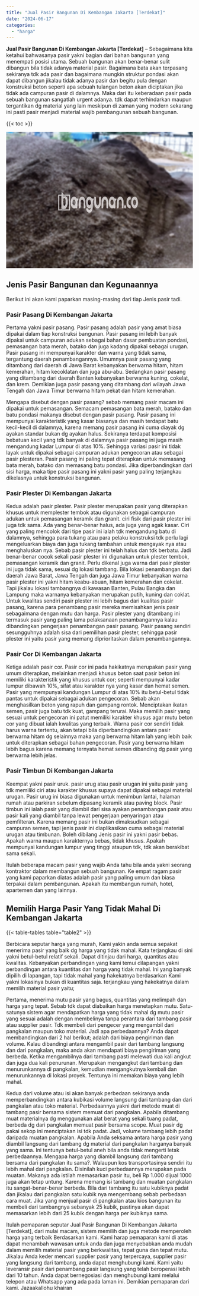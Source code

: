 ```yaml
---
title: "Jual Pasir Bangunan Di Kembangan Jakarta [Terdekat]"
date: "2024-06-17"
categories: 
  - "harga"
---
```


**Jual Pasir Bangunan Di Kembangan Jakarta \[Terdekat\]** – Sebagaimana kita ketahui bahwasanya pasir yakni bagian dari bahan bangunan yang menempati posisi utama. Sebuah bangunan akan benar-benar sulit dibangun bila tidak adanya material pasir. Bagaimana bata akan terpasang sekiranya tdk ada pasir dan bagaimana mungkin struktur pondasi akan dapat dibangun jikalau tidak adanya pasir dan begitu pula dengan konstruksi beton seperti apa sebuah tulangan beton akan diciptakan jika tidak ada campuran pasir di dalamnya. Maka dari itu keberadaan pasir pada sebuah bangunan sangatlah urgent adanya. tdk dapat terhindarkan maupun tergantikan dg material yang lain meskipun di zaman yang modern sekarang ini pasti pasir menjadi material wajib pembangunan sebuah bangunan.

{{< toc >}}

![Jual Pasir Bangunan Di Kembangan Jakarta [Terdekat]](/images/jual-pasir-bangunan-39.png)

## Jenis Pasir Bangunan dan Kegunaannya

Berikut ini akan kami paparkan masing-masing dari tiap Jenis pasir tadi.

### Pasir Pasang Di Kembangan Jakarta

Pertama yakni pasir pasang. Pasir pasang adalah pasir yang amat biasa dipakai dalam tiap konstruksi bangunan. Pasir pasang ini lebih banyak dipakai untuk campuran adukan sebagai bahan dasar pembuatan pondasi, pemasangan bata merah, batako dan juga kadang dipakai sebagai urugan. Pasir pasang ini mempunyai karakter dan warna yang tidak sama, tergantung daerah penambangannya. Umumnya pasir pasang yang ditambang dari daerah di Jawa Barat kebanyakan berwarna hitam, hitam kemerahan, hitam kecoklatan dan juga abu-abu. Sedangkan pasir pasang yang ditambang dari daerah Banten kebanyakan berwarna kuning, cokelat, dan krem. Demikian juga pasir pasang yang ditambang dari wilayah Jawa Tengah dan Jawa Timur berwarna hitam pekat dan hitam kemerahan.

Mengapa disebut dengan pasir pasang? sebab memang pasir macam ini dipakai untuk pemasangan. Semacam pemasangan bata merah, batako dan batu pondasi makanya disebut dengan pasir pasang. Pasir pasang ini mempunyai karakteristik yang kasar biasanya dan masih terdapat batu kecil-kecil di dalamnya, karena memang pasir pasang ini cuma diayak dg ayakan standar bukan dg ayakan halus. Sekiranya terdapat komposisi bebatuan kecil yang tdk banyak di dalamnya pasir pasang ini juga masih mengandung kadar Lumpur di atas 10%. Sehingga variasi pasir ini tidak layak untuk dipakai sebagai campuran adukan pengecoran atau sebagai pasir plesteran. Pasir pasang ini paling tepat diterapkan untuk memasang bata merah, batako dan memasang batu pondasi. Jika diperbandingkan dari sisi harga, maka tipe pasir pasang ini yakni pasir yang paling terjangkau dikelasnya untuk konstruksi bangunan.

### Pasir Plester Di Kembangan Jakarta

Kedua adalah pasir plester. Pasir plester merupakan pasir yang diterapkan khusus untuk memplester tembok atau digunakan sebagai campuran adukan untuk pemasangan keramik dan granit. ciri fisik dari pasir plester ini juga tdk sama. Ada yang benar-benar halus, ada juga yang agak kasar. Ciri yang paling mencolok dari tipe pasir ini ialah tdk mengandung batu di dalamnya, sehingga para tukang atau para pelaku konstruksi tdk perlu lagi mengeluarkan biaya dan juga tukang tambahan untuk mengayak nya atau menghaluskan nya. Sebab pasir plester ini telah halus dan tdk berbatu. Jadi benar-benar cocok sekali pasir plester ini digunakan untuk plester tembok, pemasangan keramik dan granit. Perlu dikenal juga warna dari pasir plester ini juga tidak sama, sesuai dg lokasi tambang. Bila lokasi penambangan dari daerah Jawa Barat, Jawa Tengah dan juga Jawa Timur kebanyakan warna pasir plester ini yakni hitam keabu-abuan, hitam kemerahan dan cokelat. Tapi jikalau lokasi tambangnya di kawasan Banten, Pulau Bangka dan Lampung maka warnanya kebanyakan merupakan putih, kuning dan coklat. Untuk kwalitas sendiri pasir plester ini lebih bagus dari kualitas pasir pasang, karena para penambang pasir mereka memisahkan jenis pasir sebagaimana dengan mutu dan harga. Pasir plester yang ditambang ini termasuk pasir yang paling lama pelaksanaan penambangannya kalau dibandingkan pengerjaan penambangan pasir pasang. Pasir pasang sendiri sesungguhnya adalah sisa dari pemilihan pasir plester, sehingga pasir plester ini yaitu pasir yang memang diprioritaskan dalam penambangannya.

### Pasir Cor Di Kembangan Jakarta

Ketiga adalah pasir cor. Pasir cor ini pada hakikatnya merupakan pasir yang umum diterapkan, melainkan menjadi khusus beton saat pasir beton ini memiliki karakteristik yang khusus untuk cor; seperti mempunyai kadar lumpur dibawah 10%, sifat atau karakter nya yang kasar dan hemat semen. Pasir yang mempunyai kandungan Lumpur di atas 10% itu betul-betul tidak pantas untuk dipakai sebagai adukan pengecoran. Sebab akan menghasilkan beton yang rapuh dan gampang rontok. Menciptakan ikatan semen, pasir juga batu tdk kuat, gampang terurai. Maka memilih pasir yang sesuai untuk pengecoran ini patut memiliki karakter khusus agar mutu beton cor yang dibuat ialah kwalitas yang terbaik. Warna pasir cor sendiri tidak harus warna tertentu, akan tetapi bila diperbandingkan antara pasir berwarna hitam dg selainnya maka yang berwarna hitam lah yang lebih baik untuk diterapkan sebagai bahan pengecoran. Pasir yang berwarna hitam lebih bagus karena memang ternyata hemat semen dibanding dg pasir yang berwarna lebih jelas.

### Pasir Timbun Di Kembangan Jakarta

Keempat yakni pasir uruk. pasir urug atau pasir urugan ini yaitu pasir yang tdk memiliki ciri atau karakter khusus supaya dapat dipakai sebagai material urugan. Pasir urug ini biasa digunakan untuk menimbun lantai, halaman rumah atau parkiran sebelum dipasang keramik atau paving block. Pasir timbun ini ialah pasir yang diambil dari sisa ayakan penambangan pasir atau pasir kali yang diambil tanpa lewat pengerjaan penyaringan atau pemfilteran. Karena memang pasir ini bukan dimaksudkan sebagai campuran semen, tapi jenis pasir ini diaplikasikan cuma sebagai material urugan atau timbunan. Boleh dibilang Jenis pasir ini yakni pasir bebas. Apakah warna maupun karakternya bebas, tidak khusus. Apakah mempunyai kandungan lumpur yang tinggi ataupun tdk, tdk akan berakibat sama sekali.

Itulah beberapa macam pasir yang wajib Anda tahu bila anda yakni seorang kontraktor dalam membangun sebuah bangunan. Ke empat ragam pasir yang kami paparkan diatas adalah pasir yang paling umum dan biasa terpakai dalam pembangunan. Apakah itu membangun rumah, hotel, apartemen dan yang lainnya.

## Memilih Harga Pasir Yang Tidak Mahal Di Kembangan Jakarta

{{< table-tables table="table2" >}}

Berbicara seputar harga yang murah, Kami yakin anda semua sepakat menerima pasir yang baik dg harga yang tidak mahal. Kata terjangkau di sini yakni betul-betul relatif sekali. Dapat ditinjau dari harga, quantitas atau kwalitas. Kebanyakan perbandingan yang kami temui dilapangan yakni perbandingan antara kuantitas dan harga yang tidak mahal. Ini yang banyak dipilih di lapangan, tapi tidak mahal yang hakekatnya berdasarkan Kami yakni lokasinya bukan di kuantitas saja. terjangkau yang hakekatnya dalam memilih material pasir yaitu;

Pertama, menerima mutu pasir yang bagus, quantitas yang melimpah dan harga yang tepat. Sebab tdk dapat diabaikan harga menetapkan mutu. Satu-satunya sistem agar mendapatkan harga yang tidak mahal dg mutu pasir yang sesuai adalah dengan membelinya tanpa perantara dari tambang pasir atau supplier pasir. Tdk membeli dari pengecer yang mengambil dari pangkalan maupun toko material. Jadi apa perbedaannya? Anda dapat membandingkan dari 2 hal berikut; adalah dari biaya pengiriman dan volume. Kalau dibandingi antara mengambil pasir dari tambang langsung dan dari pangkalan, maka anda akan mendapati biaya pengiriman yang berbeda. Ketika mengambilnya dari tambang pasti melewati dua kali angkut dan juga dua kali penurunan. Merupakan mengangkut dari tambang dan menurunkannya di pangkalan, kemudian mengangkutnya kembali dan menurunkannya di lokasi proyek. Tentunya ini memakan biaya yang lebih mahal.

Kedua dari volume atau isi akan banyak perbedaan sekiranya anda memperbandingkan antara kubikasi volume langsung dari tambang dan dari pangkalan atau toko material. Perbedaannya yakni dari metode muat di tambang pasir bersama sistem memuat dari pangkalan. Apabila ditambang muat materialnya dg menggunakan alat berat yang sekali tuang padat, berbeda dg dari pangkalan memuat pasir bersama scope. Muat pasir dg pakai sekop ini menciptakan isi tdk padat. Jadi, volume tambang lebih padat daripada muatan pangkalan. Apabila Anda seksama antara harga pasir yang diambil langsung dari tambang dg material dari pangkalan harganya banyak yang sama. Ini tentunya betul-betul aneh bila anda tidak mengerti letak perbedaannya. Mengapa harga yang diambil langsung dari tambang bersama dari pangkalan itu sama?. Walaupun kos transportasinya sendiri itu lebih mahal dari pangkalan. Disinilah kuci perbedaannya merupakan pada muatan. Makanya ada istilah memasarkan pasir itu, beli Rp 1.000 dijual 1000 juga akan tetap untung. Karena memang isi tambang dan muatan pangkalan itu sangat-benar-benar berbeda. Bila dari tambang itu satu kubiknya padat dan jikalau dari pangkalan satu kubik nya mengembang sebab perbedaan cara muat. Jika yang menjual pasir di pangkalan atau kios bangunan itu membeli dari tambangnya sebanyak 25 kubik, pastinya akan dapat memasarkan lebih dari 25 kubik dengan harga per kubiknya sama.

Itulah pemaparan seputar Jual Pasir Bangunan Di Kembangan Jakarta \[Terdekat\], dari mulai macam, sistem memilih dan juga metode memperoleh harga yang terbaik Berdasarkan kami. Kami harap pemaparan kami di atas dapat menambah wawasan untuk anda dan juga menyebabkan anda mudah dalam memilih material pasir yang berkwalitas, tepat guna dan tepat mutu. Jikalau Anda keder mencari supplier pasir yang terpercaya, supplier pasir yang langsung dari tambang, anda dapat menghubungi kami. Kami yaitu leveransir pasir dari penambang pasir langsung yang telah beroperasi lebih dari 10 tahun. Anda dapat bernegosiasi dan menghubungi kami melalui telepon atau Whatsapp yang ada pada laman ini. Demikian pemaparan dari kami. Jazaakallohu khairan
